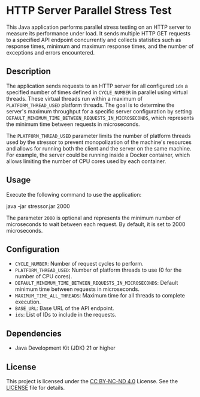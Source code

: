 # HTTP Server Parallel Stress Test

This Java application performs parallel stress testing on an HTTP server to measure its performance under load. It sends multiple HTTP GET requests to a specified API endpoint concurrently and collects statistics such as response times, minimum and maximum response times, and the number of exceptions and errors encountered.

## Description

The application sends requests to an HTTP server for all configured `ids` a specified number of times defined in `CYCLE_NUMBER` in parallel using virtual threads. These virtual threads run within a maximum of `PLATFORM_THREAD_USED` platform threads. The goal is to determine the server's maximum throughput for a specific server configuration by setting `DEFAULT_MINIMUM_TIME_BETWEEN_REQUESTS_IN_MICROSECONDS`, which represents the minimum time between requests in microseconds.

The `PLATFORM_THREAD_USED` parameter limits the number of platform threads used by the stressor to prevent monopolization of the machine's resources and allows for running both the client and the server on the same machine. For example, the server could be running inside a Docker container, which allows limiting the number of CPU cores used by each container.

## Usage

Execute the following command to use the application:

java -jar stressor.jar 2000

The parameter `2000` is optional and represents the minimum number of microseconds to wait between each request. By default, it is set to 2000 microseconds.


## Configuration

- `CYCLE_NUMBER`: Number of request cycles to perform.
- `PLATFORM_THREAD_USED`: Number of platform threads to use (0 for the number of CPU cores).
- `DEFAULT_MINIMUM_TIME_BETWEEN_REQUESTS_IN_MICROSECONDS`: Default minimum time between requests in microseconds.
- `MAXIMUM_TIME_ALL_THREADS`: Maximum time for all threads to complete execution.
- `BASE_URL`: Base URL of the API endpoint.
- `ids`: List of IDs to include in the requests.

## Dependencies

- Java Development Kit (JDK) 21 or higher

## License

This project is licensed under the [CC BY-NC-ND 4.0](https://creativecommons.org/licenses/by-nc-nd/4.0/) License. See the [LICENSE](LICENSE.md) file for details.

